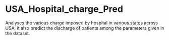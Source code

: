 # USA_Hospital_charge_Pred
Analyses the various charge imposed by hospital in various states across USA, it also predict the discharge of patients among the parameters given in the dataset.
